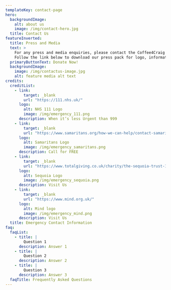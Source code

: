 ```yaml
---
templateKey: contact-page
hero:
  backgroundImage:
    alt: about us
    image: /img/contact-hero.jpg
  title: Contact Us
featureInverted:
  title: Press and Media
  text: >
    For any press and media enquiries, please contact the Coffee4Craig press team on XXXX XXXX XXX or alternatively email email@emailaddress.com.
    Follow the link below to download our press pack for logo, information and photos.
  primaryButtonText: Donate Now!
  backgroundImage:
    image: /img/contactus-image.jpg
    alt: feature media alt text
credits:
  creditList:
    - link:
        target: _blank
        url: "https://111.nhs.uk/"
      logo:
        alt: NHS 111 Logo
        image: /img/emergency_111.png
      description: When it’s less Urgent than 999
    - link:
        target: _blank
        url: "https://www.samaritans.org/how-we-can-help/contact-samaritan/"
      logo:
        alt: Samaritans Logo
        image: /img/emergency_samaritans.png
      description: Call for FREE
    - link:
        target: _blank
        url: "https://www.totalgiving.co.uk/charity/the-sequoia-trust-1163457"
      logo:
        alt: Sequoia Logo
        image: /img/emergency_sequoia.png
      description: Visit Us
    - link:
        target: _blank
        url: "https://www.mind.org.uk/"
      logo:
        alt: Mind logo
        image: /img/emergency_mind.png
      description: Visit Us
  title: Emergency Contact Information
faq:
  faqList:
    - title: |
        Question 1
      description: Answer 1
    - title: |
        Question 2
      description: Answer 2
    - title: |
        Question 3
      description: Answer 3
  faqTitle: Frequently Asked Questions 
---
```

